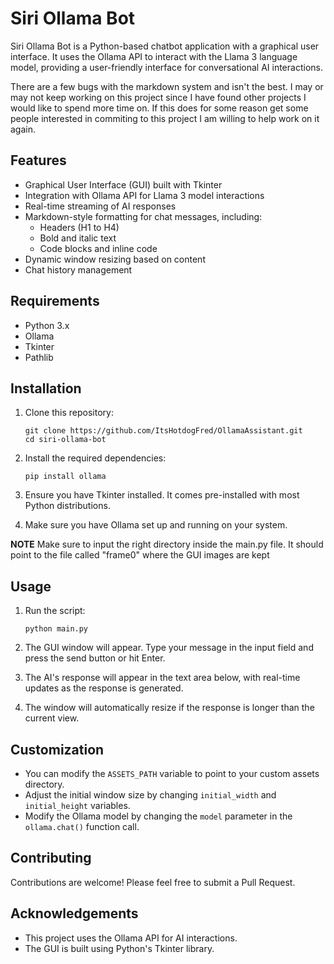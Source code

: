 # Siri Ollama Bot

Siri Ollama Bot is a Python-based chatbot application with a graphical user interface. It uses the Ollama API to interact with the Llama 3 language model, providing a user-friendly interface for conversational AI interactions.

There are a few bugs with the markdown system and isn't the best. I may or may not keep working on this project since I have found other projects I would like to spend more time on. If this does for some reason get some people interested in commiting to this project I am willing to help work on it again.

## Features

- Graphical User Interface (GUI) built with Tkinter
- Integration with Ollama API for Llama 3 model interactions
- Real-time streaming of AI responses
- Markdown-style formatting for chat messages, including:
  - Headers (H1 to H4)
  - Bold and italic text
  - Code blocks and inline code
- Dynamic window resizing based on content
- Chat history management

## Requirements

- Python 3.x
- Ollama
- Tkinter
- Pathlib

## Installation

1. Clone this repository:
   ```
   git clone https://github.com/ItsHotdogFred/OllamaAssistant.git
   cd siri-ollama-bot
   ```

2. Install the required dependencies:
   ```
   pip install ollama
   ```

3. Ensure you have Tkinter installed. It comes pre-installed with most Python distributions.

4. Make sure you have Ollama set up and running on your system.

**NOTE** Make sure to input the right directory inside the main.py file. It should point to the file called "frame0" where the GUI images are kept

## Usage

1. Run the script:
   ```
   python main.py
   ```

2. The GUI window will appear. Type your message in the input field and press the send button or hit Enter.

3. The AI's response will appear in the text area below, with real-time updates as the response is generated.

4. The window will automatically resize if the response is longer than the current view.

## Customization

- You can modify the `ASSETS_PATH` variable to point to your custom assets directory.
- Adjust the initial window size by changing `initial_width` and `initial_height` variables.
- Modify the Ollama model by changing the `model` parameter in the `ollama.chat()` function call.

## Contributing

Contributions are welcome! Please feel free to submit a Pull Request.

## Acknowledgements

- This project uses the Ollama API for AI interactions.
- The GUI is built using Python's Tkinter library.
